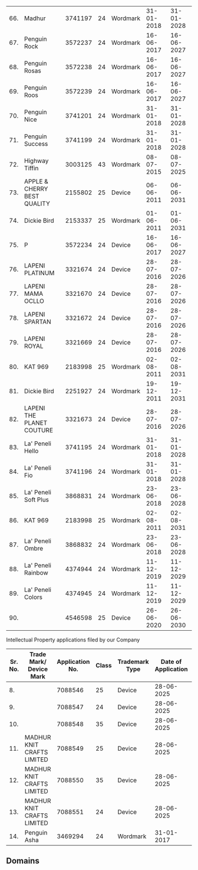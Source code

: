 <table><tr><td>66.</td><td>Madhur</td><td>3741197</td><td>24</td><td>Wordmark</td><td>31-01-2018</td><td>31-01-2028</td></tr><tr><td>67.</td><td>Penguin Rock</td><td>3572237</td><td>24</td><td>Wordmark</td><td>16-06-2017</td><td>16-06-2027</td></tr><tr><td>68.</td><td>Penguin Rosas</td><td>3572238</td><td>24</td><td>Wordmark</td><td>16-06-2017</td><td>16-06-2027</td></tr><tr><td>69.</td><td>Penguin Roos</td><td>3572239</td><td>24</td><td>Wordmark</td><td>16-06-2017</td><td>16-06-2027</td></tr><tr><td>70.</td><td>Penguin Nice</td><td>3741201</td><td>24</td><td>Wordmark</td><td>31-01-2018</td><td>31-01-2028</td></tr><tr><td>71.</td><td>Penguin Success</td><td>3741199</td><td>24</td><td>Wordmark</td><td>31-01-2018</td><td>31-01-2028</td></tr><tr><td>72.</td><td>Highway Tiffin</td><td>3003125</td><td>43</td><td>Wordmark</td><td>08-07-2015</td><td>08-07-2025</td></tr><tr><td>73.</td><td>APPLE &amp; CHERRY<br>BEST QUALITY</td><td>2155802</td><td>25</td><td>Device</td><td>06-06-2011</td><td>06-06-2031</td></tr><tr><td>74.</td><td>Dickie Bird</td><td>2153337</td><td>25</td><td>Wordmark</td><td>01-06-2011</td><td>01-06-2031</td></tr><tr><td>75.</td><td>P</td><td>3572234</td><td>24</td><td>Device</td><td>16-06-2017</td><td>16-06-2027</td></tr><tr><td>76.</td><td>LAPENI PLATINUM</td><td>3321674</td><td>24</td><td>Device</td><td>28-07-2016</td><td>28-07-2026</td></tr><tr><td>77.</td><td>LAPENI MAMA OCLLO</td><td>3321670</td><td>24</td><td>Device</td><td>28-07-2016</td><td>28-07-2026</td></tr><tr><td>78.</td><td>LAPENI SPARTAN</td><td>3321672</td><td>24</td><td>Device</td><td>28-07-2016</td><td>28-07-2026</td></tr><tr><td>79.</td><td>LAPENI ROYAL</td><td>3321669</td><td>24</td><td>Device</td><td>28-07-2016</td><td>28-07-2026</td></tr><tr><td>80.</td><td>KAT 969</td><td>2183998</td><td>25</td><td>Wordmark</td><td>02-08-2011</td><td>02-08-2031</td></tr><tr><td>81.</td><td>Dickie Bird</td><td>2251927</td><td>24</td><td>Wordmark</td><td>19-12-2011</td><td>19-12-2031</td></tr><tr><td>82.</td><td>LAPENI<br>THE PLANET COUTURE</td><td>3321673</td><td>24</td><td>Device</td><td>28-07-2016</td><td>28-07-2026</td></tr><tr><td>83.</td><td>La' Peneli Hello</td><td>3741195</td><td>24</td><td>Wordmark</td><td>31-01-2018</td><td>31-01-2028</td></tr><tr><td>84.</td><td>La' Peneli Fio</td><td>3741196</td><td>24</td><td>Wordmark</td><td>31-01-2018</td><td>31-01-2028</td></tr><tr><td>85.</td><td>La' Peneli Soft Plus</td><td>3868831</td><td>24</td><td>Wordmark</td><td>23-06-2018</td><td>23-06-2028</td></tr><tr><td>86.</td><td>KAT 969</td><td>2183998</td><td>25</td><td>Wordmark</td><td>02-08-2011</td><td>02-08-2031</td></tr><tr><td>87.</td><td>La' Peneli Ombre</td><td>3868832</td><td>24</td><td>Wordmark</td><td>23-06-2018</td><td>23-06-2028</td></tr><tr><td>88.</td><td>La' Peneli Rainbow</td><td>4374944</td><td>24</td><td>Wordmark</td><td>11-12-2019</td><td>11-12-2029</td></tr><tr><td>89.</td><td>La' Peneli Colors</td><td>4374945</td><td>24</td><td>Wordmark</td><td>11-12-2019</td><td>11-12-2029</td></tr><tr><td>90.</td><td></td><td>4546598</td><td>25</td><td>Device</td><td>26-06-2020</td><td>26-06-2030</td></tr></table>

Intellectual Property applications filed by our Company

<table><thead><tr><th>Sr. No.</th><th>Trade Mark/ Device Mark</th><th>Application No.</th><th>Class</th><th>Trademark Type</th><th>Date of Application</th><th>Status</th></tr></thead><tbody><tr><td>8.</td><td></td><td>7088546</td><td>25</td><td>Device</td><td>28-06-2025</td><td>FORMALITIES CHK PASS</td></tr><tr><td>9.</td><td></td><td>7088547</td><td>24</td><td>Device</td><td>28-06-2025</td><td>FORMALITIES CHK PASS</td></tr><tr><td>10.</td><td></td><td>7088548</td><td>35</td><td>Device</td><td>28-06-2025</td><td>FORMALITIES CHK PASS</td></tr><tr><td>11.</td><td>MADHUR KNIT<br>CRAFTS LIMITED</td><td>7088549</td><td>25</td><td>Device</td><td>28-06-2025</td><td>FORMALITIES CHK PASS</td></tr><tr><td>12.</td><td>MADHUR KNIT<br>CRAFTS LIMITED</td><td>7088550</td><td>35</td><td>Device</td><td>28-06-2025</td><td>FORMALITIES CHK PASS</td></tr><tr><td>13.</td><td>MADHUR KNIT<br>CRAFTS LIMITED</td><td>7088551</td><td>24</td><td>Device</td><td>28-06-2025</td><td>FORMALITIES CHK PASS</td></tr><tr><td>14.</td><td>Penguin Asha</td><td>3469294</td><td>24</td><td>Wordmark</td><td>31-01-2017</td><td>FORMALITIES CHK PASS</td></tr></tbody></table>

## Domains